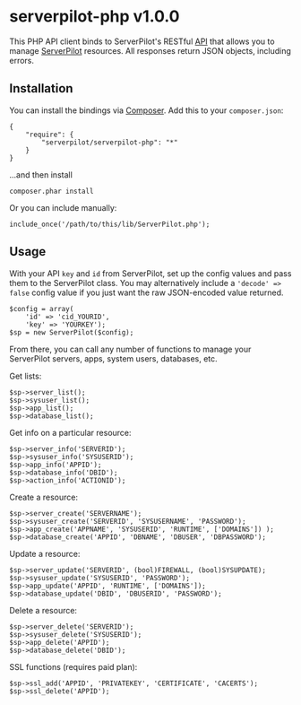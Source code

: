 serverpilot-php v1.0.0
====================

This PHP API client binds to ServerPilot's RESTful [API](https://github.com/ServerPilot/API) that allows you to manage [ServerPilot](https://serverpilot.io) resources. All responses return JSON objects, including errors.

Installation
------------

You can install the bindings via [Composer](http://getcomposer.org/). Add this to your `composer.json`:

	{
		"require": {
			"serverpilot/serverpilot-php": "*"
		}
	}

...and then install

	composer.phar install

Or you can include manually:

	include_once('/path/to/this/lib/ServerPilot.php');

Usage
-----

With your API `key` and `id` from ServerPilot, set up the config values and pass them to the ServerPilot class. You may alternatively include a `'decode' => false` config value if you just want the raw JSON-encoded value returned.

	$config = array(
		'id' => 'cid_YOURID',
		'key' => 'YOURKEY');
	$sp = new ServerPilot($config);

From there, you can call any number of functions to manage your ServerPilot servers, apps, system users, databases, etc.

Get lists:

	$sp->server_list();
	$sp->sysuser_list();
	$sp->app_list();
	$sp->database_list();

Get info on a particular resource:

	$sp->server_info('SERVERID');
	$sp->sysuser_info('SYSUSERID');
	$sp->app_info('APPID');
	$sp->database_info('DBID');
	$sp->action_info('ACTIONID');

Create a resource:

	$sp->server_create('SERVERNAME');
	$sp->sysuser_create('SERVERID', 'SYSUSERNAME', 'PASSWORD');
	$sp->app_create('APPNAME', 'SYSUSERID', 'RUNTIME', ['DOMAINS']) );
	$sp->database_create('APPID', 'DBNAME', 'DBUSER', 'DBPASSWORD');

Update a resource:

	$sp->server_update('SERVERID', (bool)FIREWALL, (bool)SYSUPDATE);
	$sp->sysuser_update('SYSUSERID', 'PASSWORD');
	$sp->app_update('APPID', 'RUNTIME', ['DOMAINS']);
	$sp->database_update('DBID', 'DBUSERID', 'PASSWORD');

Delete a resource:

	$sp->server_delete('SERVERID');
	$sp->sysuser_delete('SYSUSERID');
	$sp->app_delete('APPID');
	$sp->database_delete('DBID');

SSL functions (requires paid plan):

	$sp->ssl_add('APPID', 'PRIVATEKEY', 'CERTIFICATE', 'CACERTS');
	$sp->ssl_delete('APPID');